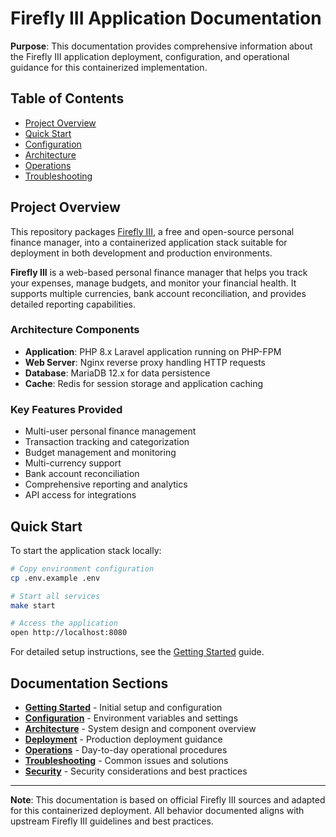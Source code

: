 # Firefly III Application Documentation

**Purpose**: This documentation provides comprehensive information about the Firefly III application deployment, configuration, and operational guidance for this containerized implementation.

## Table of Contents

- [Project Overview](#project-overview)
- [Quick Start](#quick-start)
- [Configuration](#configuration)
- [Architecture](#architecture)
- [Operations](#operations)
- [Troubleshooting](#troubleshooting)

## Project Overview

This repository packages [Firefly III](https://www.firefly-iii.org/), a free and open-source personal finance manager, into a containerized application stack suitable for deployment in both development and production environments.

**Firefly III** is a web-based personal finance manager that helps you track your expenses, manage budgets, and monitor your financial health. It supports multiple currencies, bank account reconciliation, and provides detailed reporting capabilities.

### Architecture Components

- **Application**: PHP 8.x Laravel application running on PHP-FPM
- **Web Server**: Nginx reverse proxy handling HTTP requests
- **Database**: MariaDB 12.x for data persistence
- **Cache**: Redis for session storage and application caching

### Key Features Provided

- Multi-user personal finance management
- Transaction tracking and categorization
- Budget management and monitoring
- Multi-currency support
- Bank account reconciliation
- Comprehensive reporting and analytics
- API access for integrations

## Quick Start

To start the application stack locally:

```bash
# Copy environment configuration
cp .env.example .env

# Start all services
make start

# Access the application
open http://localhost:8080
```

For detailed setup instructions, see the [Getting Started](getting-started.md) guide.

## Documentation Sections

- **[Getting Started](getting-started.md)** - Initial setup and configuration
- **[Configuration](configuration.md)** - Environment variables and settings
- **[Architecture](architecture.md)** - System design and component overview
- **[Deployment](deployment.md)** - Production deployment guidance
- **[Operations](operations.md)** - Day-to-day operational procedures
- **[Troubleshooting](troubleshooting.md)** - Common issues and solutions
- **[Security](security.md)** - Security considerations and best practices

---

**Note**: This documentation is based on official Firefly III sources and adapted for this containerized deployment. All behavior documented aligns with upstream Firefly III guidelines and best practices.
